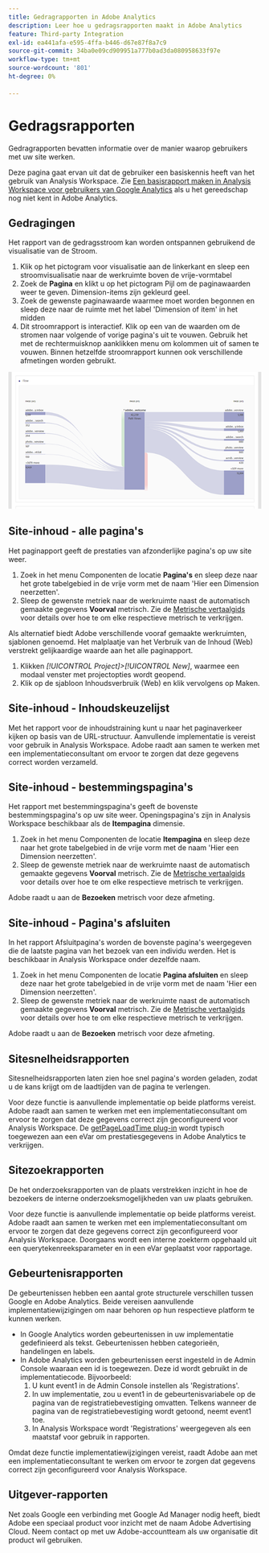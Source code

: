 ```yaml
---
title: Gedragrapporten in Adobe Analytics
description: Leer hoe u gedragsrapporten maakt in Adobe Analytics
feature: Third-party Integration
exl-id: ea441afa-e595-4ffa-b446-d67e87f8a7c9
source-git-commit: 34ba0e09cd909951a777b0ad3da080958633f97e
workflow-type: tm+mt
source-wordcount: '801'
ht-degree: 0%

---
```


# Gedragsrapporten

Gedragrapporten bevatten informatie over de manier waarop gebruikers met uw site werken.

Deze pagina gaat ervan uit dat de gebruiker een basiskennis heeft van het gebruik van Analysis Workspace. Zie [Een basisrapport maken in Analysis Workspace voor gebruikers van Google Analytics](create-report.md) als u het gereedschap nog niet kent in Adobe Analytics.

## Gedragingen

Het rapport van de gedragsstroom kan worden ontspannen gebruikend de visualisatie van de Stroom.

1. Klik op het pictogram voor visualisatie aan de linkerkant en sleep een stroomvisualisatie naar de werkruimte boven de vrije-vormtabel
2. Zoek de **Pagina** en klikt u op het pictogram Pijl om de paginawaarden weer te geven. Dimension-items zijn gekleurd geel.
3. Zoek de gewenste paginawaarde waarmee moet worden begonnen en sleep deze naar de ruimte met het label &#39;Dimension of item&#39; in het midden
4. Dit stroomrapport is interactief. Klik op een van de waarden om de stromen naar volgende of vorige pagina&#39;s uit te vouwen. Gebruik het met de rechtermuisknop aanklikken menu om kolommen uit of samen te vouwen. Binnen hetzelfde stroomrapport kunnen ook verschillende afmetingen worden gebruikt.

![Stroomrapport](/help/technotes/ga-to-aa/assets/flow.png)

## Site-inhoud - alle pagina&#39;s

Het paginapport geeft de prestaties van afzonderlijke pagina&#39;s op uw site weer.

1. Zoek in het menu Componenten de locatie **Pagina&#39;s** en sleep deze naar het grote tabelgebied in de vrije vorm met de naam &#39;Hier een Dimension neerzetten&#39;.
2. Sleep de gewenste metriek naar de werkruimte naast de automatisch gemaakte gegevens **Voorval** metrisch. Zie de [Metrische vertaalgids](common-metrics.md) voor details over hoe te om elke respectieve metrisch te verkrijgen.

Als alternatief biedt Adobe verschillende vooraf gemaakte werkruimten, sjablonen genoemd. Het malplaatje van het Verbruik van de Inhoud (Web) verstrekt gelijkaardige waarde aan het alle paginapport.

1. Klikken *[!UICONTROL Project]>[!UICONTROL New]*, waarmee een modaal venster met projectopties wordt geopend.
2. Klik op de sjabloon Inhoudsverbruik (Web) en klik vervolgens op Maken.

## Site-inhoud - Inhoudskeuzelijst

Met het rapport voor de inhoudstraining kunt u naar het paginaverkeer kijken op basis van de URL-structuur. Aanvullende implementatie is vereist voor gebruik in Analysis Workspace. Adobe raadt aan samen te werken met een implementatieconsultant om ervoor te zorgen dat deze gegevens correct worden verzameld.

## Site-inhoud - bestemmingspagina&#39;s

Het rapport met bestemmingspagina&#39;s geeft de bovenste bestemmingspagina&#39;s op uw site weer. Openingspagina&#39;s zijn in Analysis Workspace beschikbaar als de **Itempagina** dimensie.

1. Zoek in het menu Componenten de locatie **Itempagina** en sleep deze naar het grote tabelgebied in de vrije vorm met de naam &#39;Hier een Dimension neerzetten&#39;.
2. Sleep de gewenste metriek naar de werkruimte naast de automatisch gemaakte gegevens **Voorval** metrisch. Zie de [Metrische vertaalgids](common-metrics.md) voor details over hoe te om elke respectieve metrisch te verkrijgen.

Adobe raadt u aan de **Bezoeken** metrisch voor deze afmeting.

## Site-inhoud - Pagina&#39;s afsluiten

In het rapport Afsluitpagina&#39;s worden de bovenste pagina&#39;s weergegeven die de laatste pagina van het bezoek van een individu werden. Het is beschikbaar in Analysis Workspace onder dezelfde naam.

1. Zoek in het menu Componenten de locatie **Pagina afsluiten** en sleep deze naar het grote tabelgebied in de vrije vorm met de naam &#39;Hier een Dimension neerzetten&#39;.
2. Sleep de gewenste metriek naar de werkruimte naast de automatisch gemaakte gegevens **Voorval** metrisch. Zie de [Metrische vertaalgids](common-metrics.md) voor details over hoe te om elke respectieve metrisch te verkrijgen.

Adobe raadt u aan de **Bezoeken** metrisch voor deze afmeting.

## Sitesnelheidsrapporten

Sitesnelheidsrapporten laten zien hoe snel pagina&#39;s worden geladen, zodat u de kans krijgt om de laadtijden van de pagina te verlengen.

Voor deze functie is aanvullende implementatie op beide platforms vereist. Adobe raadt aan samen te werken met een implementatieconsultant om ervoor te zorgen dat deze gegevens correct zijn geconfigureerd voor Analysis Workspace. De [getPageLoadTime plug-in](/help/implement/vars/plugins/getpageloadtime.md) wordt typisch toegewezen aan een eVar om prestatiesgegevens in Adobe Analytics te verkrijgen.

## Sitezoekrapporten

De het onderzoeksrapporten van de plaats verstrekken inzicht in hoe de bezoekers de interne onderzoeksmogelijkheden van uw plaats gebruiken.

Voor deze functie is aanvullende implementatie op beide platforms vereist. Adobe raadt aan samen te werken met een implementatieconsultant om ervoor te zorgen dat deze gegevens correct zijn geconfigureerd voor Analysis Workspace. Doorgaans wordt een interne zoekterm opgehaald uit een querytekenreeksparameter en in een eVar geplaatst voor rapportage.

## Gebeurtenisrapporten

De gebeurtenissen hebben een aantal grote structurele verschillen tussen Google en Adobe Analytics. Beide vereisen aanvullende implementatiewijzigingen om naar behoren op hun respectieve platform te kunnen werken.

* In Google Analytics worden gebeurtenissen in uw implementatie gedefinieerd als tekst. Gebeurtenissen hebben categorieën, handelingen en labels.
* In Adobe Analytics worden gebeurtenissen eerst ingesteld in de Admin Console waaraan een id is toegewezen. Deze id wordt gebruikt in de implementatiecode. Bijvoorbeeld:
   1. U kunt event1 in de Admin Console instellen als &#39;Registrations&#39;.
   2. In uw implementatie, zou u event1 in de gebeurtenisvariabele op de pagina van de registratiebevestiging omvatten. Telkens wanneer de pagina van de registratiebevestiging wordt getoond, neemt event1 toe.
   3. In Analysis Workspace wordt &#39;Registrations&#39; weergegeven als een maatstaf voor gebruik in rapporten.

Omdat deze functie implementatiewijzigingen vereist, raadt Adobe aan met een implementatieconsultant te werken om ervoor te zorgen dat gegevens correct zijn geconfigureerd voor Analysis Workspace.

## Uitgever-rapporten

Net zoals Google een verbinding met Google Ad Manager nodig heeft, biedt Adobe een speciaal product voor inzicht met de naam Adobe Advertising Cloud. Neem contact op met uw Adobe-accountteam als uw organisatie dit product wil gebruiken.
